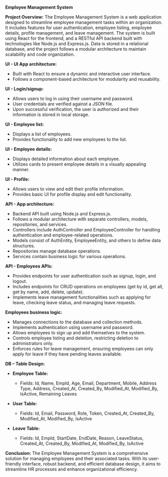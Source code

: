 **Employee Management System**

**Project Overview:**
The Employee Management System is a web application designed to streamline employee management tasks within an organization. It includes features for user authentication, employee listing, employee details, profile management, and leave management. The system is built using React for the frontend, and a RESTful API backend built with technologies like Node.js and Express.js. Data is stored in a relational database, and the project follows a modular architecture to maintain scalability and code organization.

**UI - UI App architecture:**
- Built with React to ensure a dynamic and interactive user interface.
- Follows a component-based architecture for modularity and reusability.

**UI - Login/signup:**
- Allows users to log in using their username and password.
- User credentials are verified against a JSON file.
- Upon successful verification, the user is authorized and their information is stored in local storage.

**UI - Employee list:**
- Displays a list of employees.
- Provides functionality to add new employees to the list.

**UI - Employee details:**
- Displays detailed information about each employee.
- Utilizes cards to present employee details in a visually appealing manner.

**UI - Profile:**
- Allows users to view and edit their profile information.
- Provides basic UI for profile display and edit functionality.

**API - App architecture:**
- Backend API built using Node.js and Express.js.
- Follows a modular architecture with separate controllers, models, repositories, and services.
- Controllers include AuthController and EmployeeController for handling authentication and employee-related operations.
- Models consist of AuthEntity, EmployeeEntity, and others to define data structures.
- Repositories manage database operations.
- Services contain business logic for various operations.

**API - Employees APIs:**
- Provides endpoints for user authentication such as signup, login, and logout.
- Includes endpoints for CRUD operations on employees (get by id, get all, get by name, add, delete, update).
- Implements leave management functionalities such as applying for leave, checking leave status, and managing leave requests.

**Employees business logic:**
- Manages connections to the database and collection methods.
- Implements authentication using username and password.
- Allows employees to sign up and add themselves to the system.
- Controls employee listing and deletion, restricting deletion to administrators only.
- Enforces rules for leave management, ensuring employees can only apply for leave if they have pending leaves available.

**DB – Table Design:**
- **Employee Table:**
  - Fields: Id, Name, EmpId, Age, Email, Department, Mobile, Address Type, Address, Created_At, Created_By, Modified_At, Modified_By, IsActive, Remaining Leaves

- **User Table:**
  - Fields: Id, Email, Password, Role, Token, Created_At, Created_By, Modified_At, Modified_By, IsActive

- **Leave Table:**
  - Fields: Id, EmpId, StartDate, EndDate, Reason, LeaveStatus, Created_At, Created_By, Modified_At, Modified_By, IsActive

**Conclusion:**
The Employee Management System is a comprehensive solution for managing employees and their associated tasks. With its user-friendly interface, robust backend, and efficient database design, it aims to streamline HR processes and enhance organizational efficiency.
